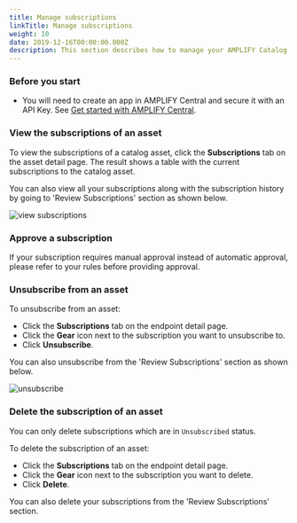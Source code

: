 ```yaml
---
title: Manage subscriptions
linkTitle: Manage subscriptions
weight: 10
date: 2019-12-16T00:00:00.000Z
description: This section describes how to manage your AMPLIFY Catalog subscriptions
---
```

### Before you start

* You will need to create an app in AMPLIFY Central and secure it with an API Key. See [Get started with AMPLIFY Central](/docs/central/quickstart).

### View the subscriptions of an asset

To view the subscriptions of a catalog asset, click the **Subscriptions** tab on the asset detail page. The result shows a table with the current subscriptions to the catalog asset.

You can also view all your subscriptions along with the subscription history by going to 'Review Subscriptions' section as shown below. 

![view subscriptions](/Images/catalog/view_subscriptions.gif "View Subscriptions")

### Approve a subscription

If your subscription requires manual approval instead of automatic approval, please refer to your rules before providing approval. 

  

### Unsubscribe from an asset

To unsubscribe from an asset:

* Click the **Subscriptions** tab on the endpoint detail page.
* Click the **Gear** icon next to the subscription you want to unsubscribe to.
* Click **Unsubscribe**.

You can also unsubscribe from the 'Review Subscriptions' section as shown below.

![unsubscribe](/Images/catalog/unsubscribe.gif "Unsubscribe from an asset")

### Delete the subscription of an asset

You can only delete subscriptions which are in `Unsubscribed` status.

To delete the subscription of an asset:

* Click the **Subscriptions** tab on the endpoint detail page.
* Click the **Gear** icon next to the subscription you want to delete.
* Click **Delete**.

You can also delete your subscriptions from the 'Review Subscriptions' section.
